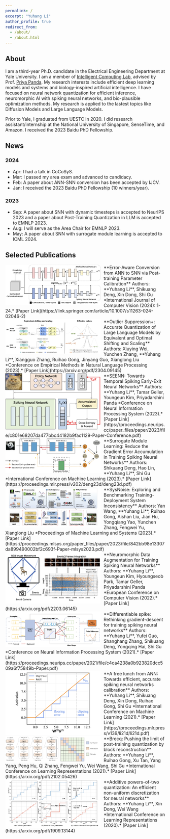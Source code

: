 ```yaml
---
permalink: /
excerpt: "Yuhang Li"
author_profile: true
redirect_from: 
  - /about/
  - /about.html
---
```


## About

I am a third-year Ph.D. candidate in the Electrical Engineering Department at Yale University. I am a member of [Intelligent Computing Lab](https://intelligentcomputinglab.yale.edu), advised by Prof. [Priya Panda](https://scholar.google.com/citations?user=qA5WsYUAAAAJ). 
My research interests include efficient deep learning models and systems and biology-inspired artificial intelligence. 
I have focused on neural network quantization for efficient inference, neuromorphic AI with spiking neural networks, and bio-plausible optimization methods. My research is applied to the lastest topics like Diffusion Models and Large Language Models. 

Prior to Yale, I graduated from UESTC in 2020. I did research assistant/internship at the National University of Singapore, SenseTime, and Amazon. I received the 2023 Baidu PhD Fellowship. 


## News

### 2024

- Apr:  I had a talk in CoCoSyS.
- Mar:  I passed my area exam and advanced to candidacy. 
- Feb:  A paper about ANN-SNN conversion has been accepted by IJCV. 
- Jan:  I received the 2023 Baidu PhD Fellowship (10 winners/year). 

### 2023

- Sep:  A paper about SNN with dynamic timesteps is accepted to NeurIPS 2023 and a paper about Post-Training Quantization in LLM is accepted to EMNLP 2023. 
- Aug:  I will serve as the Area Chair for EMNLP 2023. 
- May:  A paper about SNN with surrogate module learning is accepted to ICML 2024. 

## Selected Publications

 <img src="../images/ijcv24.png" alt="Thumbnail" width="300" align="left" style="margin-right: 10px;">
   **Error-Aware Conversion from ANN to SNN via Post-training Parameter Calibration**  
   Authors: **Yuhang Li**, Shikuang Deng, Xin Dong, Shi Gu 
   *International Journal of Computer Vision (2024): 1-24.*  
   [Paper Link](https://link.springer.com/article/10.1007/s11263-024-02046-2)  
   <br clear="left"/>

 <img src="../images/emnlp23.png" alt="Thumbnail" width="300" align="left" style="margin-right: 10px;">
   **Outlier Suppression+: Accurate Quantization of Large Language Models by Equivalent and Optimal Shifting and Scaling**  
   Authors: Xiuying Wei, Yunchen Zhang, **Yuhang Li**, Xiangguo Zhang, Ruihao Gong, Jinyang Guo, Xianglong Liu
   *Conference on Empirical Methods in Natural Language Processing (2023).*  
   [Paper Link](https://arxiv.org/pdf/2304.09145)  
   <br clear="left"/>

 <img src="../images/nips23.png" alt="Thumbnail" width="300" align="left" style="margin-right: 10px;">
   **SEENN: Towards Temporal Spiking Early-Exit Neural Networks**  
   Authors: **Yuhang Li**, Tamar Geller, Youngeun Kim, Priyadarshini Panda
   *Conference on Neural Information Processing System (2023).*  
   [Paper Link](https://proceedings.neurips.cc/paper_files/paper/2023/file/c801e68207da477bbc44182b9fac1129-Paper-Conference.pdf)  
   <br clear="left"/>

 <img src="../images/icml23.png" alt="Thumbnail" width="300" align="left" style="margin-right: 10px;">
   **Surrogate Module Learning: Reduce the Gradient Error Accumulation in Training Spiking Neural Networks**  
   Authors: Shikuang Deng, Hao Lin, **Yuhang Li**, Shi Gu
   *International Conference on Machine Learning (2023).*  
   [Paper Link](https://proceedings.mlr.press/v202/deng23d/deng23d.pdf)  
   <br clear="left"/>

 <img src="../images/mlsys.png" alt="Thumbnail" width="300" align="left" style="margin-right: 10px;">
   **SysNoise: Exploring and Benchmarking Training-Deployment System Inconsistency**  
   Authors: Yan Wang, **Yuhang Li**, Ruihao Gong, Aishan Liu, Jian Hu, Yongqiang Yao, Yunchen Zhang, Fengwei Yu, Xianglong Liu
   *Proceedings of Machine Learning and Systems (2023).*  
   [Paper Link](https://proceedings.mlsys.org/paper_files/paper/2023/file/842bb98e13307da899490002bf2c693f-Paper-mlsys2023.pdf)  
   <br clear="left"/>

 <img src="../images/eccv22.png" alt="Thumbnail" width="300" align="left" style="margin-right: 10px;">
   **Neuromorphic Data Augmentation for Training Spiking Neural Networks**  
   Authors: **Yuhang Li**, Youngeun Kim, Hyoungseob Park, Tamar Geller, Priyadarshini Panda
   *European Conference on Computer Vision (2022).*  
   [Paper Link](https://arxiv.org/pdf/2203.06145)  
   <br clear="left"/>

 <img src="../images/nips21.png" alt="Thumbnail" width="300" align="left" style="margin-right: 10px;">
   **Differentiable spike: Rethinking gradient-descent for training spiking neural networks**  
   Authors: **Yuhang Li**, Yufei Guo, Shanghang Zhang, Shikuang Deng, Yongqing Hai, Shi Gu
   *Conference on Neural Information Processing System (2021).*  
   [Paper Link](https://proceedings.neurips.cc/paper/2021/file/c4ca4238a0b923820dcc509a6f75849b-Paper.pdf)  
   <br clear="left"/>

 <img src="../images/icml21.png" alt="Thumbnail" width="300" align="left" style="margin-right: 10px;">
   **A free lunch from ANN: Towards efficient, accurate spiking neural networks calibration**  
   Authors: **Yuhang Li**, Shikuang Deng, Xin Dong, Ruihao Gong, Shi Gu
   *International Conference on Machine Learning (2021).*  
   [Paper Link](https://proceedings.mlr.press/v139/li21d/li21d.pdf)  
   <br clear="left"/>

 <img src="../images/iclr21.png" alt="Thumbnail" width="300" align="left" style="margin-right: 10px;">
   **Brecq: Pushing the limit of post-training quantization by block reconstruction**  
   Authors: **Yuhang Li**, Ruihao Gong, Xu Tan, Yang Yang, Peng Hu, Qi Zhang, Fengwei Yu, Wei Wang, Shi Gu
   *International Conference on Learning Representations (2021).*  
   [Paper Link](https://arxiv.org/pdf/2102.05426)  
   <br clear="left"/>

 <img src="../images/iclr20.png" alt="Thumbnail" width="300" align="left" style="margin-right: 10px;">
   **Additive powers-of-two quantization: An efficient non-uniform discretization for neural networks**  
   Authors: **Yuhang Li**, Xin Dong, Wei Wang
   *International Conference on Learning Representations (2020).*  
   [Paper Link](https://arxiv.org/pdf/1909.13144)  
   <br clear="left"/>
